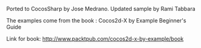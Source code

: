 Ported to CocosSharp by Jose Medrano.
Updated sample by Rami Tabbara

The examples come from the book : Cocos2d-X by Example Beginner's Guide

Link for book: http://www.packtpub.com/cocos2d-x-by-example/book
